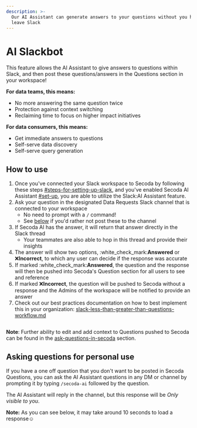 ```yaml
---
description: >-
  Our AI Assistant can generate answers to your questions without you having to
  leave Slack
---
```


# AI Slackbot

This feature allows the AI Assistant to give answers to questions within Slack, and then post these questions/answers in the Questions section in your workspace!

**For data teams, this means:**

* No more answering the same question twice
* Protection against context switching
* Reclaiming time to focus on higher impact initiatives

**For data consumers, this means:**

* Get immediate answers to questions
* Self-serve data discovery
* Self-serve query generation

## How to use

1. Once you've connected your Slack workspace to Secoda by following these steps [#steps-for-setting-up-slack](./#steps-for-setting-up-slack "mention"), and you've enabled Secoda AI Assistant [#set-up](../../../features/ai-assistant/#set-up "mention"), you are able to utilize the Slack:AI Assistant feature.
2. Ask your question in the designated Data Requests Slack channel that is connected to your workspace
   * No need to prompt with a `/` command!
   * See [below](slack-ai-assistant.md#asking-questions-for-personal-use) if you'd rather not post these to the channel
3. If Secoda AI has the answer, it will return that answer directly in the Slack thread
   * Your teammates are also able to hop in this thread and provide their insights
4. The answer will show two options, :white\_check\_mark:**Answered** or :x:**Incorrect**, to which any user can decide if the response was accurate
5. If marked :white\_check\_mark:**Answered**, the question and the response will then be pushed into Secoda's Question section for all users to see and reference
6. If marked :x:**Incorrect**, the question will be pushed to Secoda without a response and the Admins of the workspace will be notified to provide an answer
7. Check out our best practices documentation on how to best implement this in your organization: [slack-less-than-greater-than-questions-workflow.md](../../../best-practices/slack-less-than-greater-than-questions-workflow.md "mention")

<figure><img src="https://secoda-public-media-assets.s3.amazonaws.com/Slack%20AI_2%20(2).gif" alt=""></figure>

**Note**: Further ability to edit and add context to Questions pushed to Secoda can be found in the [ask-questions-in-secoda](../../../features/ask-questions-in-secoda/ "mention") section.

## Asking questions for personal use

If you have a one off question that you don't want to be posted in Secoda Questions, you can ask the AI Assistant questions in any DM or channel by prompting it by typing `/secoda-ai` followed by the question.

The AI Assistant will reply in the channel, but this response will be _Only visible to you_.

**Note:** As you can see below, it may take around 10 seconds to load a response:relaxed:

<figure><img src="https://secoda-public-media-assets.s3.amazonaws.com/Kapture%202023-06-12%20at%2017.29.32%20(1).gif" alt=""></figure>
